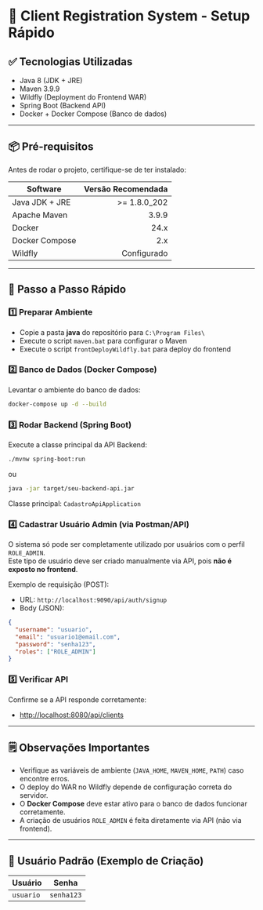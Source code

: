 
# 📝 Client Registration System - Setup Rápido

## ✅ Tecnologias Utilizadas

- Java 8 (JDK + JRE)
- Maven 3.9.9
- Wildfly (Deployment do Frontend WAR)
- Spring Boot (Backend API)
- Docker + Docker Compose (Banco de dados)

---

## 📦 Pré-requisitos

Antes de rodar o projeto, certifique-se de ter instalado:

| Software       | Versão Recomendada |
|----------------|-------------------:|
| Java JDK + JRE | >= 1.8.0_202       |
| Apache Maven   | 3.9.9              |
| Docker         | 24.x               |
| Docker Compose | 2.x                |
| Wildfly        | Configurado        |

---

## 🚀 Passo a Passo Rápido

### 1️⃣ Preparar Ambiente

- Copie a pasta **java** do repositório para `C:\Program Files\`
- Execute o script `maven.bat` para configurar o Maven
- Execute o script `frontDeployWildfly.bat` para deploy do frontend

### 2️⃣ Banco de Dados (Docker Compose)

Levantar o ambiente do banco de dados:

```bash
docker-compose up -d --build
```

### 3️⃣ Rodar Backend (Spring Boot)

Execute a classe principal da API Backend:

```bash
./mvnw spring-boot:run
```
ou

```bash
java -jar target/seu-backend-api.jar
```

Classe principal: `CadastroApiApplication`

### 4️⃣ Cadastrar Usuário Admin (via Postman/API)

O sistema só pode ser completamente utilizado por usuários com o perfil `ROLE_ADMIN`.  
Este tipo de usuário deve ser criado manualmente via API, pois **não é exposto no frontend**.

Exemplo de requisição (POST):

- URL: `http://localhost:9090/api/auth/signup`
- Body (JSON):

```json
{
  "username": "usuario",
  "email": "usuario1@email.com",
  "password": "senha123",
  "roles": ["ROLE_ADMIN"]
}
```

### 5️⃣ Verificar API

Confirme se a API responde corretamente:

- [http://localhost:8080/api/clients](http://localhost:8080/api/clients)

---

## 🗒️ Observações Importantes

- Verifique as variáveis de ambiente (`JAVA_HOME`, `MAVEN_HOME`, `PATH`) caso encontre erros.
- O deploy do WAR no Wildfly depende de configuração correta do servidor.
- O **Docker Compose** deve estar ativo para o banco de dados funcionar corretamente.
- A criação de usuários `ROLE_ADMIN` é feita diretamente via API (não via frontend).

---

## 🔑 Usuário Padrão (Exemplo de Criação)

| Usuário | Senha     |
|---------|-----------|
| `usuario` | `senha123` |

